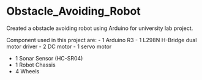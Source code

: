 # Obstacle_Avoiding_Robot
Created a obstacle avoiding robot using Arduino for university lab project.

Component used in this project are:
	- 1 Arduino R3
	- 1 L298N H-Bridge dual motor driver
 	- 2 DC motor
	- 1 servo motor
  - 1 Sonar Sensor (HC-SR04)
  - 1 Robot Chassis
  - 4 Wheels
